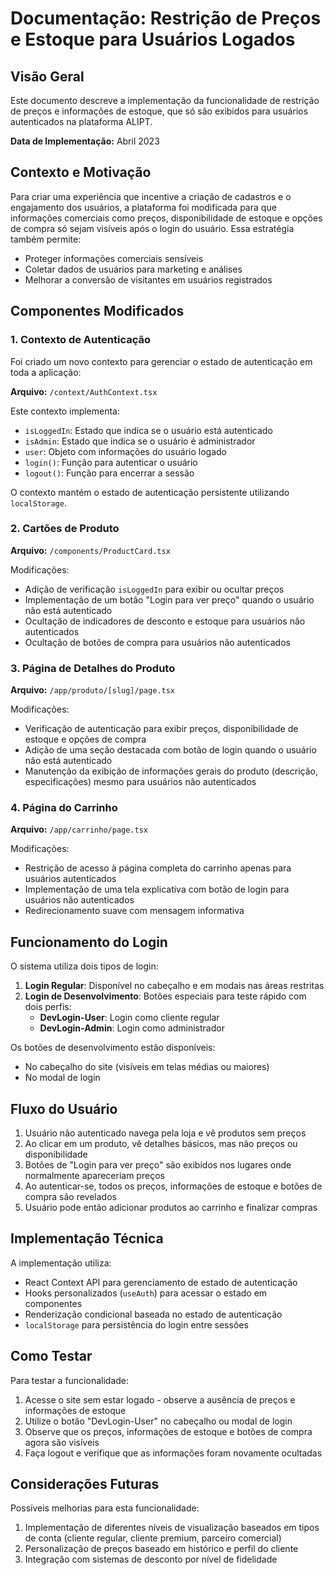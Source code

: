 # Documentação: Restrição de Preços e Estoque para Usuários Logados

## Visão Geral

Este documento descreve a implementação da funcionalidade de restrição de preços e informações de estoque, que só são exibidos para usuários autenticados na plataforma ALIPT.

**Data de Implementação:** Abril 2023

## Contexto e Motivação

Para criar uma experiência que incentive a criação de cadastros e o engajamento dos usuários, a plataforma foi modificada para que informações comerciais como preços, disponibilidade de estoque e opções de compra só sejam visíveis após o login do usuário. Essa estratégia também permite:

- Proteger informações comerciais sensíveis
- Coletar dados de usuários para marketing e análises
- Melhorar a conversão de visitantes em usuários registrados

## Componentes Modificados

### 1. Contexto de Autenticação

Foi criado um novo contexto para gerenciar o estado de autenticação em toda a aplicação:

**Arquivo:** `/context/AuthContext.tsx`

Este contexto implementa:
- `isLoggedIn`: Estado que indica se o usuário está autenticado
- `isAdmin`: Estado que indica se o usuário é administrador
- `user`: Objeto com informações do usuário logado
- `login()`: Função para autenticar o usuário
- `logout()`: Função para encerrar a sessão

O contexto mantém o estado de autenticação persistente utilizando `localStorage`.

### 2. Cartões de Produto

**Arquivo:** `/components/ProductCard.tsx`

Modificações:
- Adição de verificação `isLoggedIn` para exibir ou ocultar preços
- Implementação de um botão "Login para ver preço" quando o usuário não está autenticado
- Ocultação de indicadores de desconto e estoque para usuários não autenticados
- Ocultação de botões de compra para usuários não autenticados

### 3. Página de Detalhes do Produto

**Arquivo:** `/app/produto/[slug]/page.tsx`

Modificações:
- Verificação de autenticação para exibir preços, disponibilidade de estoque e opções de compra
- Adição de uma seção destacada com botão de login quando o usuário não está autenticado
- Manutenção da exibição de informações gerais do produto (descrição, especificações) mesmo para usuários não autenticados

### 4. Página do Carrinho

**Arquivo:** `/app/carrinho/page.tsx`

Modificações:
- Restrição de acesso à página completa do carrinho apenas para usuários autenticados
- Implementação de uma tela explicativa com botão de login para usuários não autenticados
- Redirecionamento suave com mensagem informativa

## Funcionamento do Login

O sistema utiliza dois tipos de login:

1. **Login Regular**: Disponível no cabeçalho e em modais nas áreas restritas
2. **Login de Desenvolvimento**: Botões especiais para teste rápido com dois perfis:
   - **DevLogin-User**: Login como cliente regular
   - **DevLogin-Admin**: Login como administrador

Os botões de desenvolvimento estão disponíveis:
- No cabeçalho do site (visíveis em telas médias ou maiores)
- No modal de login

## Fluxo do Usuário

1. Usuário não autenticado navega pela loja e vê produtos sem preços
2. Ao clicar em um produto, vê detalhes básicos, mas não preços ou disponibilidade
3. Botões de "Login para ver preço" são exibidos nos lugares onde normalmente apareceriam preços
4. Ao autenticar-se, todos os preços, informações de estoque e botões de compra são revelados
5. Usuário pode então adicionar produtos ao carrinho e finalizar compras

## Implementação Técnica

A implementação utiliza:
- React Context API para gerenciamento de estado de autenticação
- Hooks personalizados (`useAuth`) para acessar o estado em componentes
- Renderização condicional baseada no estado de autenticação
- `localStorage` para persistência do login entre sessões

## Como Testar

Para testar a funcionalidade:

1. Acesse o site sem estar logado - observe a ausência de preços e informações de estoque
2. Utilize o botão "DevLogin-User" no cabeçalho ou modal de login
3. Observe que os preços, informações de estoque e botões de compra agora são visíveis
4. Faça logout e verifique que as informações foram novamente ocultadas

## Considerações Futuras

Possíveis melhorias para esta funcionalidade:

1. Implementação de diferentes níveis de visualização baseados em tipos de conta (cliente regular, cliente premium, parceiro comercial)
2. Personalização de preços baseado em histórico e perfil do cliente
3. Integração com sistemas de desconto por nível de fidelidade 